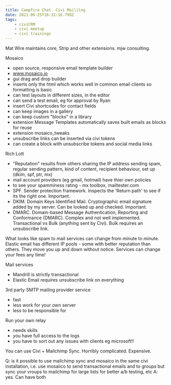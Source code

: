 ```yaml
---
title: Campfire Chat. Civi Maililng
date: 2021-06-25T16:31:16.798Z
tags:
    - civiCRM
    - civi meetup
    - civi trainings
---
```


Mat Wire maintains core, Strip and other extensions. mjw consulting.

Mosaico

-   open source, responsive email template builder
-   www.mosaico.io
-   gui drag and drop builder
-   inserts only the html which works well in common email clients so formatting is basic
-   can test layouts in different sizes, in the editor
-   can send a test email, eg for approval by Ryan
-   insert Civi shortcodes for contact fields
-   can keep images in a gallery
-   can keep custom "blocks" in a library
-   extension Message Templates automatically saves built emails as blocks for reuse
-   extension mosaico_tweaks
-   unsubscribe links can be inserted via civi tokens
-   can create a block with unsubscribe tokens and social media links

Rich Lott

-   "Reputation" results from others sharing the IP address sending spam, regular sending pattern, kind of content, recipient behaviour, set up (dkim, spf, ptr, mx)
-   mail account providers (eg gmail, hotmail) have thier own policies
-   to see your spamminess rating - mx toolbox, mailtester.com
-   SPF. Sender protection framework. Inspects the 'Return path' to see if its the right one. Important.
-   DKIM. Domain Keys Identified Mail. Cryptographic email signature added by my server. Can be looked up and checked. Important.
-   DMARC. Domain-based Message Authentication, Reporting and Conformance (DMARC). Complex and not well implemented.
    Transactional vs Bulk (anything sent by Civi). Bulk requires an unsubscribe link.

What looks like spam to mail services can change from minute to minute.
Elastic email has different IP pools - some with better reputation than others. They move you up and down without notice.
Services can change your fees any time!

Mail services

-   Mandrill is strictly transactional
-   Elastic Email requires unsubscribe link on everything

3rd party SMTP mailing provider service

-   fast
-   less work for your own server
-   less to be responsible for

Run your own relay

-   needs skills
-   you have full access to the logs
-   you have to sort out any issues with clients eg microsoft!!

You can use Civi + Mailchimp Sync. Horribly complicated. Expensive.

Q: is it possible to use mailchimp sync and mosaico in the same civi installation, i.e. use mosaiico to send transactional emails and to groups but sync your vroups to mailchimp for large lists for better a/b testing, etc
A: yes. Can have both
